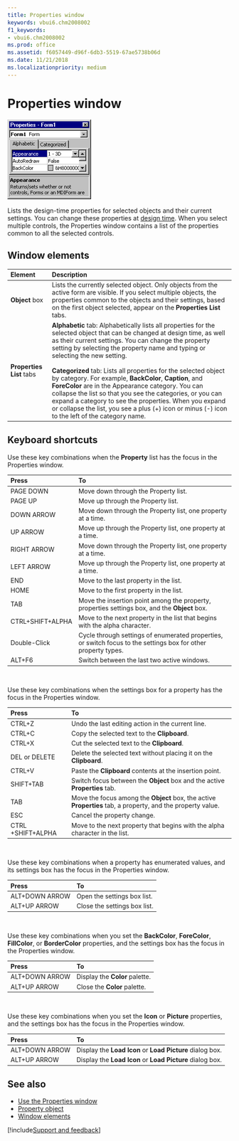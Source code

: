 ```yaml
---
title: Properties window
keywords: vbui6.chm2008002
f1_keywords:
- vbui6.chm2008002
ms.prod: office
ms.assetid: f6057449-d96f-6db3-5519-67ae5738b06d
ms.date: 11/21/2018
ms.localizationpriority: medium
---
```


# Properties window

![Properties window](../../../images/prop_ZA01201645.gif)

Lists the design-time properties for selected objects and their current settings. You can change these properties at [design time](../../Glossary/vbe-glossary.md#design-time). When you select multiple controls, the Properties window contains a list of the properties common to all the selected controls.

## Window elements

|Element|Description|
|:------|:----------|
|**Object** box | Lists the currently selected object. Only objects from the active form are visible. If you select multiple objects, the properties common to the objects and their settings, based on the first object selected, appear on the **Properties List** tabs.|
|**Properties List** tabs|**Alphabetic** tab: Alphabetically lists all properties for the selected object that can be changed at design time, as well as their current settings. You can change the property setting by selecting the property name and typing or selecting the new setting.<br/><br/>**Categorized** tab: Lists all properties for the selected object by category. For example, **BackColor**, **Caption**, and **ForeColor** are in the Appearance category. You can collapse the list so that you see the categories, or you can expand a category to see the properties. When you expand or collapse the list, you see a plus (+) icon or minus (-) icon to the left of the category name.|

## Keyboard shortcuts

Use these key combinations when the **Property** list has the focus in the Properties window.

|Press|To|
|:-----|:-----|
|PAGE DOWN|Move down through the Property list.|
|PAGE UP|Move up through the Property list.|
|DOWN ARROW|Move down through the Property list, one property at a time.|
|UP ARROW|Move up through the Property list, one property at a time.|
|RIGHT ARROW|Move down through the Property list, one property at a time.|
|LEFT ARROW|Move up through the Property list, one property at a time.|
|END|Move to the last property in the list.|
|HOME|Move to the first property in the list.|
|TAB|Move the insertion point among the property, properties settings box, and the **Object** box.|
|CTRL+SHIFT+ALPHA|Move to the next property in the list that begins with the alpha character.|
|Double-Click|Cycle through settings of enumerated properties, or switch focus to the settings box for other property types.|
|ALT+F6|Switch between the last two active windows.|

<br/>

Use these key combinations when the settings box for a property has the focus in the Properties window.

|Press|To|
|:-----|:-----|
|CTRL+Z|Undo the last editing action in the current line.|
|CTRL+C|Copy the selected text to the **Clipboard**.|
|CTRL+X|Cut the selected text to the **Clipboard**.|
|DEL or DELETE|Delete the selected text without placing it on the **Clipboard**.|
|CTRL+V|Paste the **Clipboard** contents at the insertion point.|
|SHIFT+TAB|Switch focus between the **Object** box and the active **Properties** tab.|
|TAB|Move the focus among the **Object** box, the active **Properties** tab, a property, and the property value.|
|ESC|Cancel the property change.|
|CTRL +SHIFT+ALPHA|Move to the next property that begins with the alpha character in the list.|

<br/>

Use these key combinations when a property has enumerated values, and its settings box has the focus in the Properties window.

|Press|To|
|:-----|:-----|
|ALT+DOWN ARROW|Open the settings box list.|
|ALT+UP ARROW|Close the settings box list.|

<br/>

Use these key combinations when you set the **BackColor**, **ForeColor**, **FillColor**, or **BorderColor** properties, and the settings box has the focus in the Properties window.

|Press|To|
|:-----|:-----|
|ALT+DOWN ARROW|Display the **Color** palette.|
|ALT+UP ARROW|Close the **Color** palette.|

<br/>

Use these key combinations when you set the **Icon** or **Picture** properties, and the settings box has the focus in the Properties window.

|Press|To|
|:-----|:-----|
|ALT+DOWN ARROW|Display the **Load Icon** or **Load Picture** dialog box.|
|ALT+UP ARROW|Display the **Load Icon** or **Load Picture** dialog box.|


    
## See also

- [Use the Properties window](use-the-properties-window.md)
- [Property object](../visual-basic-add-in-model/objects-visual-basic-add-in-model.md#property)
- [Window elements](../window-elements.md)

[!include[Support and feedback](~/includes/feedback-boilerplate.md)]